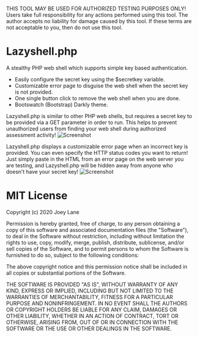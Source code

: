 THIS TOOL MAY BE USED FOR AUTHORIZED TESTING PURPOSES ONLY! Users take full responsibility for any actions performed using this tool. The author accepts no liability for damage caused by this tool. If these terms are not acceptable to you, then do not use this tool.

# Lazyshell.php
A stealthy PHP web shell which supports simple key based authentication.

* Easily configure the secret key using the $secretkey variable.
* Customizable error page to disguise the web shell when the secret key is not provided.
* One single button click to remove the web shell when you are done.
* Bootswatch (Bootstrap) Darkly theme.

Lazyshell.php is similar to other PHP web shells, but requires a secret key to be provided via a GET parameter in order to run. This helps to prevent unauthorized users from finding your web shell during authorized assessment activity!
![Screenshot](https://raw.githubusercontent.com/joeylane/Lazyshell.php/master/screenshot.png)

Lazyshell.php displays a customizable error page when an incorrect key is provided. You can even specify the HTTP status codes you want to return! Just simply paste in the HTML from an error page on the web server you are testing, and Lazyshell.php will be hidden away from anyone who doesn't have your secret key!
![Screenshot](https://raw.githubusercontent.com/joeylane/Lazyshell.php/master/screenshot-errorpage.png)

# MIT License

Copyright (c) 2020 Joey Lane

Permission is hereby granted, free of charge, to any person obtaining a copy
of this software and associated documentation files (the "Software"), to deal
in the Software without restriction, including without limitation the rights
to use, copy, modify, merge, publish, distribute, sublicense, and/or sell
copies of the Software, and to permit persons to whom the Software is
furnished to do so, subject to the following conditions:

The above copyright notice and this permission notice shall be included in all
copies or substantial portions of the Software.

THE SOFTWARE IS PROVIDED "AS IS", WITHOUT WARRANTY OF ANY KIND, EXPRESS OR
IMPLIED, INCLUDING BUT NOT LIMITED TO THE WARRANTIES OF MERCHANTABILITY,
FITNESS FOR A PARTICULAR PURPOSE AND NONINFRINGEMENT. IN NO EVENT SHALL THE
AUTHORS OR COPYRIGHT HOLDERS BE LIABLE FOR ANY CLAIM, DAMAGES OR OTHER
LIABILITY, WHETHER IN AN ACTION OF CONTRACT, TORT OR OTHERWISE, ARISING FROM,
OUT OF OR IN CONNECTION WITH THE SOFTWARE OR THE USE OR OTHER DEALINGS IN THE
SOFTWARE.
